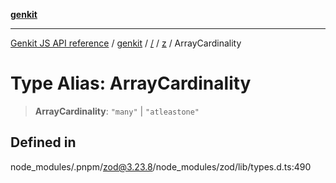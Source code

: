 [**genkit**](../../../README.md)

***

[Genkit JS API reference](../../../../README.md) / [genkit](../../../README.md) / [/](../../../README.md) / [z](../README.md) / ArrayCardinality

# Type Alias: ArrayCardinality

> **ArrayCardinality**: `"many"` \| `"atleastone"`

## Defined in

node\_modules/.pnpm/zod@3.23.8/node\_modules/zod/lib/types.d.ts:490
